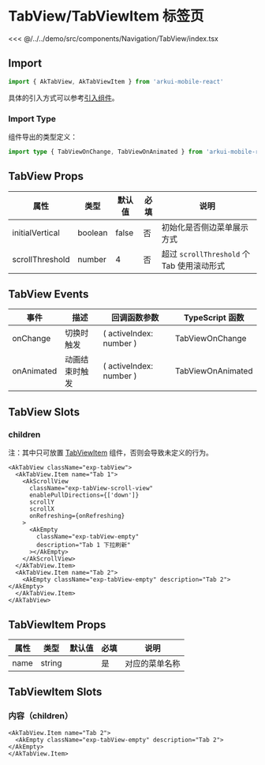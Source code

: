 # TabView/TabViewItem 标签页

<CodeDemo name="TabView">

<<< @/../../demo/src/components/Navigation/TabView/index.tsx

</CodeDemo>

## Import

```js
import { AkTabView, AkTabViewItem } from 'arkui-mobile-react'
```

具体的引入方式可以参考[引入组件](../guide/import.md)。

### Import Type

组件导出的类型定义：

```ts
import type { TabViewOnChange, TabViewOnAnimated } from 'arkui-mobile-react'
```

## TabView Props

| 属性            | 类型    | 默认值 | 必填 | 说明                                       |
| --------------- | ------- | ------ | ---- | ------------------------------------------ |
| initialVertical | boolean | false  | 否   | 初始化是否侧边菜单展示方式                 |
| scrollThreshold | number  | 4      | 否   | 超过 `scrollThreshold` 个 Tab 使用滚动形式 |

## TabView Events

| 事件       | 描述           | 回调函数参数            | TypeScript 函数   |
| ---------- | -------------- | ----------------------- | ----------------- |
| onChange   | 切换时触发     | ( activeIndex: number ) | TabViewOnChange   |
| onAnimated | 动画结束时触发 | ( activeIndex: number ) | TabViewOnAnimated |

## TabView Slots

### children

注：其中只可放置 [TabViewItem](./TabView.md#tabviewitem-props) 组件，否则会导致未定义的行为。

```tsx
<AkTabView className="exp-tabView">
  <AkTabView.Item name="Tab 1">
    <AkScrollView
      className="exp-tabView-scroll-view"
      enablePullDirections={['down']}
      scrollY
      scrollX
      onRefreshing={onRefreshing}
    >
      <AkEmpty
        className="exp-tabView-empty"
        description="Tab 1 下拉刷新"
      ></AkEmpty>
    </AkScrollView>
  </AkTabView.Item>
  <AkTabView.Item name="Tab 2">
    <AkEmpty className="exp-tabView-empty" description="Tab 2"></AkEmpty>
  </AkTabView.Item>
</AkTabView>
```

## TabViewItem Props

| 属性 | 类型   | 默认值 | 必填 | 说明           |
| ---- | ------ | ------ | ---- | -------------- |
| name | string |        | 是   | 对应的菜单名称 |

## TabViewItem Slots

### 内容（children）

```tsx
<AkTabView.Item name="Tab 2">
  <AkEmpty className="exp-tabView-empty" description="Tab 2"></AkEmpty>
</AkTabView.Item>
```
